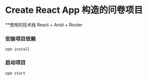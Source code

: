 # Create React App 构造的问卷项目

**使用的技术栈 React + Antd + Router

### 安装项目依赖
`npm install`

### 启动项目
`npm start`
